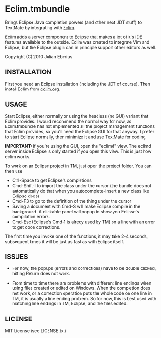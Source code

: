 **Eclim.tmbundle**
===========================

Brings Eclipse Java completion powers (and other neat JDT stuff) to TextMate by integrating with [Eclim](http://eclim.org/).

Eclim adds a server component to Eclipse that makes a lot of it's IDE features 
available to the outside. Eclim was created to integrate Vim and Eclipse, but the Eclipse plugin can
in principle support other editors as well.

Copyright (C) 2010 Julian Eberius

INSTALLATION
-------------
First you need an Eclipse installation (including the JDT of course).
Then install Eclim from [eclim.org](eclim.org).


USAGE
-----

Start Eclipse, either normally or using the headless (no GUI) variant that Eclim provides.
I would recommend the normal way for now, as Eclim.tmbundle has not implemented all
the project management functions that Eclim provides, so you'll need the Eclipse GUI 
for that anyway. I prefer to start Eclipse normally, then minimize it and use TextMate for coding.

**IMPORTANT:** if you're using the GUI, open the "eclimd" view. The eclimd server inside Eclipse is
only started if you open this view. This is just how eclim works.

To work on an Eclipse project in TM, just open the project folder. You can then use

* Ctrl-Space to get Eclipse's completions
* Cmd-Shift-I to import the class under the cursor (the bundle does not automatically do that when you autocomplete-insert a new class like Eclipse does)
* Cmd-F3 to go to the definition of the thing under the cursor
* Saving a document with Cmd-S will make Eclipse compile in the background. A clickable panel will popup to show you Eclipse's compilation errors.
* Cmd-Esc (Eclipse's Cmd-1 is alredy used by TM) on a line with an error to get code corrections.
 
The first time you invoke one of the functions, it may take 2-4 seconds, subsequent times it will be just as fast as with Eclipse itself.


ISSUES
------
- For now, the popups (errors and corrections) have to be double clicked, hitting Return does not work.

- From time to time there are problems with different line endings when using
files created or edited on Windows. When the completion does not work, or a 
correction operation puts the whole code on one line in TM, it is usually a line
ending problem. So for now, this is best used with matching line endings in TM,
Eclipse, and the files edited.


LICENSE
-------
MIT License (see LICENSE.txt)